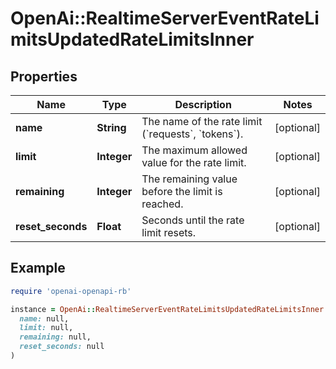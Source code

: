 # OpenAi::RealtimeServerEventRateLimitsUpdatedRateLimitsInner

## Properties

| Name | Type | Description | Notes |
| ---- | ---- | ----------- | ----- |
| **name** | **String** | The name of the rate limit (&#x60;requests&#x60;, &#x60;tokens&#x60;). | [optional] |
| **limit** | **Integer** | The maximum allowed value for the rate limit. | [optional] |
| **remaining** | **Integer** | The remaining value before the limit is reached. | [optional] |
| **reset_seconds** | **Float** | Seconds until the rate limit resets. | [optional] |

## Example

```ruby
require 'openai-openapi-rb'

instance = OpenAi::RealtimeServerEventRateLimitsUpdatedRateLimitsInner.new(
  name: null,
  limit: null,
  remaining: null,
  reset_seconds: null
)
```

